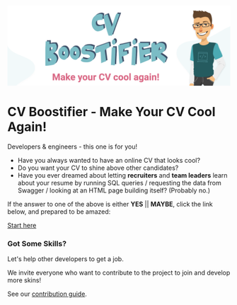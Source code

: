 <p  align="center">

<img  src="https://raw.githubusercontent.com/outbrain/cv-boostifier/master/screenshots/screenshot_1.png?raw=true"  alt="CV Boostifier"/>

</p>

# CV Boostifier - Make Your CV Cool Again!

Developers & engineers - this one is for you!

* Have you always wanted to have an online CV that looks cool? 
* Do you want your CV to shine above other candidates? 
* Have you ever dreamed about letting **recruiters** and **team leaders** learn about your resume by running SQL queries / requesting the data from Swagger / looking at an HTML page building itself? (Probably no.)

If the answer to one of the above is either **YES** || **MAYBE**, click the link below, and prepared to be amazed:

[Start here](https://cvboostifier.dev)

### Got Some Skills?

Let's help other developers to get a job.

We invite everyone who want to contribute to the project to join and develop more skins!

See our [contribution guide](CONTRIBUTING.md).

